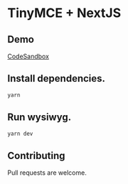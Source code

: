 # TinyMCE + NextJS

## Demo 
[CodeSandbox](https://codesandbox.io/s/tinymce-nextjs-tfefz)

## Install dependencies.

```bash
yarn
```
## Run wysiwyg.

```bash
yarn dev
```

## Contributing
Pull requests are welcome.
